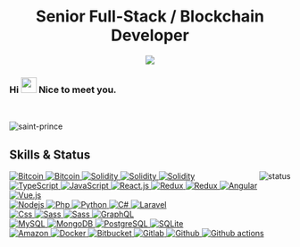 <h1 align="center">
  Senior Full-Stack / Blockchain Developer</h1>

<p align="center">
  <a href="https://github.com/DenverCoder1/readme-typing-svg"><img src="https://readme-typing-svg.herokuapp.com/?lines=blockchain%20developer;7+%2B%20years%20of%20coding%20experience;Being%20passionate%20and%20creative&center=true&width=380&height=45"></a>
</p>
<h3> Hi <img src="https://media.giphy.com/media/hvRJCLFzcasrR4ia7z/giphy.gif" width="28"> Nice to meet you.</h3>
<br/>

<p align="left"> <img src="https://komarev.com/ghpvc/?username=saint-prince&label=Profile%20views&color=0e75b6&style=flat" alt="saint-prince" /> </p>


<h2>Skills & Status</h2>


<p align="right">
  <img alt="status" src="https://github-readme-stats.vercel.app/api?username=coolpapa715&show_icons=true&&custom_title=Current%20Status&title_color=baf14f&text_color=76d285&icon_color=cff389&theme=dark" align="right" />
</p>


<div>
  <a href="https://github.com/coolpapa715">
    <img alt="Bitcoin" src="https://img.shields.io/badge/Bitcoin-ab790d?style=plastic&logo=bitcoin&logoColor=white" />
  </a>
  <a href="https://github.com/coolpapa715">
    <img alt="Bitcoin" src="https://img.shields.io/badge/Ethereum-442288?style=plastic&logo=ethereum&logoColor=white" />
  </a>
  <a href="https://github.com/coolpapa715">
    <img alt="Solidity" src="https://img.shields.io/badge/Solidity-blue?style=plastic&logo=solidity&logoColor=white" />
  </a>
  <a href="https://github.com/coolpapa715">
    <img alt="Solidity" src="https://img.shields.io/badge/Rust-443330?style=plastic&logo=rust&logoColor=white" />
  </a>
  <a href="https://github.com/coolpapa715">
    <img alt="Solidity" src="https://img.shields.io/badge/Web3.js-11aa33?style=plastic&logo=web3.js&logoColor=white" />
  </a>
</div>
<div>
  <a href="https://github.com/coolpapa715">
    <img alt="TypeScript" src="https://img.shields.io/badge/-TypeScript-007ACC?style=plastic&logo=typescript&logoColor=white" />
  </a>
  <a href="https://github.com/coolpapa715">
    <img alt="JavaScript" src="https://img.shields.io/badge/JavaScript-11bb44?style=plastic&logo=javascript&logoColor=white" />
  </a>
  <a href="https://github.com/coolpapa715">
    <img alt="React.js" src="https://img.shields.io/badge/-ReactJS-blue?style=plastic&logo=react&logoColor=white" />
  </a>
  <a href="https://github.com/coolpapa715">
    <img alt="Redux" src="https://img.shields.io/badge/-Redux-764ABC?style=plastic&logo=redux&logoColor=white" />
  </a>
  <a href="https://github.com/coolpapa715">
    <img alt="Redux" src="https://img.shields.io/badge/-express-inactive?style=plastic&logo=express&logoColor=white" />
  </a>
   <a href="https://github.com/coolpapa715">
    <img alt="Angular" src="https://img.shields.io/badge/-Angular-DD0031?style=plastic&logo=angular&logoColor=white" />
  </a>
  <a href="https://github.com/coolpapa715">
    <img alt="Vue.js" src="https://img.shields.io/badge/Vue.js-35495E?style=plastic&logo=vue.js&logoColor=4FC08D" />
  </a>
</div>
<div>
  <a href="https://github.com/coolpapa715">
    <img alt="Nodejs" src="https://img.shields.io/badge/-Nodejs-43853d?style=plastic&logo=Node.js&logoColor=white" />
  </a>
  <a href="https://github.com/coolpapa715">
    <img alt="Php" src="https://img.shields.io/badge/PHP-777BB4?style=plastic&logo=php&logoColor=white" />
  </a>
  <a href="https://github.com/coolpapa715">
    <img alt="Python" src="https://img.shields.io/badge/Python-14354C?style=plastic&logo=python&logoColor=white" />
  </a>
  <a href="https://github.com/coolpapa715">
    <img alt="C#" src="https://img.shields.io/badge/C%23-23DAFB?style=plastic&logo=c-sharp&logoColor=white" />
  </a>
  <a href="https://github.com/coolpapa715">
    <img alt="Laravel" src="https://img.shields.io/badge/Laravel-FF2D20?style=plastic&logo=laravel&logoColor=white" />
  </a>
</div>
<div>
  <a href="https://github.com/coolpapa715">
    <img alt="Css" src="https://img.shields.io/badge/CSS-239120?&style=plastic&logo=css3&logoColor=white" />
  </a>
  <a href="https://github.com/coolpapa715">
    <img alt="Sass" src="https://img.shields.io/badge/Sass-CC6699?style=plastic&logo=sass&logoColor=white" />
  </a>
   <a href="https://github.com/coolpapa715">
    <img alt="Sass" src="https://img.shields.io/badge/Tailwind CSS-yellow?style=plastic&logo=tailwind CSS&logoColor=white" />
  </a>
  <a href="https://github.com/coolpapa715">  
    <img alt="GraphQL" src="https://img.shields.io/badge/GraphQL-E10098?style=plastic&logo=graphql&logoColor=white" />
  </a>
</div>
<div>
  <a href="https://github.com/coolpapa715">
    <img alt="MySQL" src="https://img.shields.io/badge/MySQL-0f69a9?style=plastic&logo=mysql&logoColor=white" />
  </a>
  <a href="https://github.com/coolpapa715">
    <img alt="MongoDB" src="https://img.shields.io/badge/MongoDB-13aa52?style=plastic&logo=mongodb&logoColor=white" />
  </a>
  <a href="https://github.com/coolpapa715">
    <img alt="PostgreSQL" src="https://img.shields.io/badge/PostgreSQL-316192?style=plastic&logo=postgresql&logoColor=white" />
  </a>
  <a href="https://github.com/coolpapa715">
    <img alt="SQLite" src="https://img.shields.io/badge/SQLite-07405E?style=plastic&logo=sqlite&logoColor=white" />
  </a>
</div>
<div>
  <a href="https://github.com/coolpapa715">  
    <img alt="Amazon" src="https://img.shields.io/badge/Amazon_AWS-232F3E?style=plastic&logo=amazon-aws&logoColor=white" />
  </a>
  <a href="https://github.com/coolpapa715">  
    <img alt="Docker" src="https://img.shields.io/badge/Docker-46a2f1?style=plastic&logo=docker&logoColor=white" />
  </a>
  <a href="https://github.com/coolpapa715">  
    <img alt="Bitbucket" src="https://img.shields.io/badge/Bitbucket-F05032?style=plastic&logo=bitbucket&logoColor=white" />
  </a>
  <a href="https://github.com/coolpapa715">  
    <img alt="Gitlab" src="https://img.shields.io/badge/GitLab-FCA121?style=plastic&logo=gitlab" />
  </a>
  <a href="https://github.com/coolpapa715">  
    <img alt="Github" src="https://img.shields.io/badge/GitHub-181717?style=plastic&logo=github" />
  </a>
  <a href="https://github.com/coolpapa715">  
    <img alt="Github actions" src="https://img.shields.io/badge/Github_Actions-2088FF?style=plastic&logo=github-actions&logoColor=white" />
  </a>
</div>

